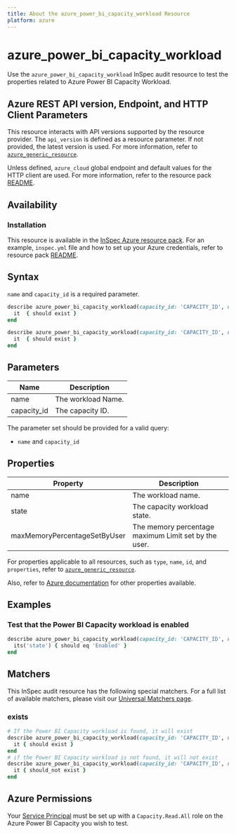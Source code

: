 ```yaml
---
title: About the azure_power_bi_capacity_workload Resource
platform: azure
---
```


# azure_power_bi_capacity_workload

Use the `azure_power_bi_capacity_workload` InSpec audit resource to test the properties related to Azure Power BI Capacity Workload.

## Azure REST API version, Endpoint, and HTTP Client Parameters

This resource interacts with API versions supported by the resource provider. The `api_version` is defined as a resource parameter.
If not provided, the latest version is used. For more information, refer to [`azure_generic_resource`](azure_generic_resource.md).

Unless defined, `azure_cloud` global endpoint and default values for the HTTP client are used. For more information, refer to the resource pack [README](../../README.md).

## Availability

### Installation

This resource is available in the [InSpec Azure resource pack](https://github.com/inspec/inspec-azure). For an example, `inspec.yml` file and how to set up your Azure credentials, refer to resource pack [README](../../README.md#Service-Principal).

## Syntax

`name` and `capacity_id` is a required parameter.

```ruby
describe azure_power_bi_capacity_workload(capacity_id: 'CAPACITY_ID', name: 'WORKLOAD_NAME') do
  it  { should exist }
end
```

```ruby
describe azure_power_bi_capacity_workload(capacity_id: 'CAPACITY_ID', name: 'WORKLOAD_NAME')  do
  it  { should exist }
end
```

## Parameters

| Name           | Description                                                                      |
|----------------|----------------------------------------------------------------------------------|
| name           | The workload Name.                                  |
| capacity_id    | The capacity ID.                                                            |

The parameter set should be provided for a valid query:

- `name` and `capacity_id`

## Properties

| Property                   | Description                                                      |
|----------------------------|------------------------------------------------------------------|
| name                       | The workload name.                                               |
| state                      | The capacity workload state.                                     |
| maxMemoryPercentageSetByUser| The memory percentage maximum Limit set by the user.            |           


For properties applicable to all resources, such as `type`, `name`, `id`, and `properties`, refer to [`azure_generic_resource`](azure_generic_resource.md#properties).

Also, refer to [Azure documentation](https://docs.microsoft.com/en-us/rest/api/power-bi/capacities/get-workload) for other properties available.

## Examples

### Test that the Power BI Capacity workload is enabled

```ruby
describe azure_power_bi_capacity_workload(capacity_id: 'CAPACITY_ID', name: 'WORKLOAD_NAME')  do
  its('state') { should eq 'Enabled' }
end
```

## Matchers

This InSpec audit resource has the following special matchers. For a full list of available matchers, please visit our [Universal Matchers page](/inspec/matchers/).

### exists

```ruby
# If the Power BI Capacity workload is found, it will exist
describe azure_power_bi_capacity_workload(capacity_id: 'CAPACITY_ID', name: 'WORKLOAD_NAME')  do
  it { should exist }
end
# if the Power BI Capacity workload is not found, it will not exist
describe azure_power_bi_capacity_workload(capacity_id: 'CAPACITY_ID', name: 'WORKLOAD_NAME')  do
  it { should_not exist }
end
```

## Azure Permissions

Your [Service Principal](https://docs.microsoft.com/en-us/azure/azure-resource-manager/resource-group-create-service-principal-portal) must be set up with a `Capacity.Read.All` role on the Azure Power BI Capacity you wish to test.